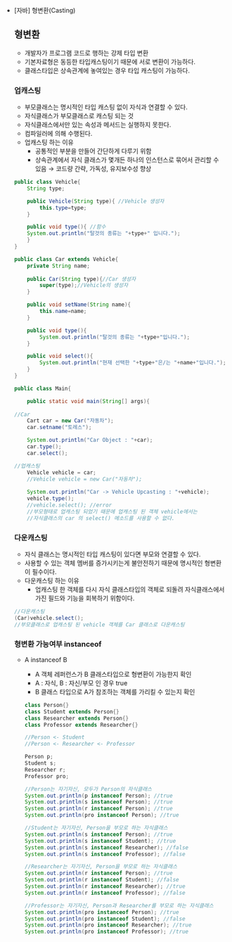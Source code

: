 - [자바] 형변환(Casting)
    
    ## 형변환
    
    - 개발자가 프로그램 코드로 행하는 강제 타입 변환
    - 기본자료형은 동등한 타입캐스팅이기 때문에 서로 변환이 가능하다.
    - 클래스타입은 상속관계에 놓여있는 경우 타입 캐스팅이 가능하다.
    
    ### 업캐스팅
    
    - 부모클래스는 명시적인 타입 캐스팅 없이 자식과 연결할 수 있다.
    - 자식클래스가 부모클래스로 캐스팅 되는 것
    - 자식클래스에서만 있는 속성과 메서드는 실행하지 못한다.
    - 컴파일러에 의해 수행된다.
    - 업캐스팅 하는 이유
        - 공통적인 부분을 만들어 간단하게 다루기 위함
        - 상속관계에서 자식 클래스가 몇개든 하나의 인스턴스로 묶어서 관리할 수 있음 → 코드량 간략, 가독성, 유지보수성 향상
    
    ```java
    public class Vehicle{
    	String type;
    
    	public Vehicle(String type){ //Vehicle 생성자
    		this.type=type;
    	}
    
    	public void type(){ //함수
    	System.out.println("탈것의 종류는 "+type+" 입니다.");
    	}
    }
    
    public class Car extends Vehicle{
    	private String name;
    	
    	public Car(String type){//Car 생성자
    		super(type);//Vehicle의 생성자
    	}
    
    	public void setName(String name){
    		this.name=name;
    	}
    
    	public void type(){
    		System.out.println("탈것의 종류는 "+type+"입니다.");
    	}
    
    	public void select(){
    		System.out.println("현재 선택한 "+type+"은/는 "+name+"입니다.");
    	}
    }
    
    public class Main{
    
    	public static void main(String[] args){
    	
    //Car
    	Cart car = new Car("자동차");
    	car.setname("토레스");
    
    	System.out.println("Car Object : "+car);
    	car.type();
    	car.select();
    
    //업캐스팅
    	Vehicle vehicle = car; 
    	//Vehicle vehicle = new Car("자동차");
    	
    	System.out.println("Car -> Vehicle Upcasting : "+vehicle);
    	vehicle.type();
    	//vehicle.select(); //error
    	//부모형태로 업캐스팅 되었기 때문에 업캐스팅 된 객체 vehicle에서는
    	//자식클래스의 car 의 select() 메소드를 사용할 수 없다.
    ```
    
    ### 다운캐스팅
    
    - 자식 클래스는 명시적인 타입 캐스팅이 있다면 부모와 연결할 수 있다.
    - 사용할 수 있는 객체 멤버를 증가시키는게 불안전하기 때문에 명시적인 형변환이 필수이다.
    - 다운캐스팅 하는 이유
        - 업캐스팅 한 객체를 다시 자식 클래스타입의 객체로 되돌려 자식클래스에서 가진 필드와 기능을 회복하기 위함이다.
    
    ```java
    //다운캐스팅
    (Car)vehicle.select();
    //부모클래스로 업캐스팅 된 vehicle 객체를 Car 클래스로 다운캐스팅
    ```
    
    ### 형변환 가능여부 instanceof
    
    - A instanceof B
        - A 객체 레퍼런스가 B 클래스타입으로 형변환이 가능한지 확인
        - A : 자식, B : 자신/부모 인 경우 true
        - B 클래스 타입으로 A가 참조하는 객체를 가리킬 수 있는지 확인
        
        ```java
        class Person{}
        class Student extends Person{}
        class Researcher extends Person{}
        class Professor extends Researcher{}
        
        //Person <- Student
        //Person <- Researcher <- Professor
        
        Person p;
        Student s;
        Researcher r;
        Professor pro;
        
        //Person는 자기자신, 모두가 Person의 자식클래스
        System.out.println(p instanceof Person); //true
        System.out.println(s instanceof Person); //true
        System.out.println(r instanceof Person); //true
        System.out.println(pro instanceof Person); //true
        
        //Student는 자기자신, Person을 부모로 하는 자식클래스
        System.out.println(s instanceof Person); //true
        System.out.println(s instanceof Student); //true
        System.out.println(s instanceof Researcher); //false
        System.out.println(s instanceof Professor); //false
        
        //Researcher는 자기자신, Person을 부모로 하는 자식클래스
        System.out.println(r instanceof Person); //true
        System.out.println(r instanceof Student); //false
        System.out.println(r instanceof Researcher); //true
        System.out.println(r instanceof Professor); //false
        
        //Professor는 자기자신, Person과 Researcher를 부모로 하는 자식클래스
        System.out.println(pro instanceof Person); //true
        System.out.println(pro instanceof Student); //false
        System.out.println(pro instanceof Researcher); //true
        System.out.println(pro instanceof Professor); //true
        ```